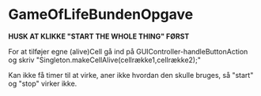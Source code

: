 # GameOfLifeBundenOpgave  
  
**HUSK AT KLIKKE "START THE WHOLE THING" FØRST**  
  
For at tilføjer egne (alive)Cell gå ind på GUIController-handleButtonAction og skriv "Singleton.makeCellAlive(cellrække1,cellrække2);"

  
Kan ikke få timer til at virke, aner ikke hvordan den skulle bruges, så "start" og "stop" virker ikke.

